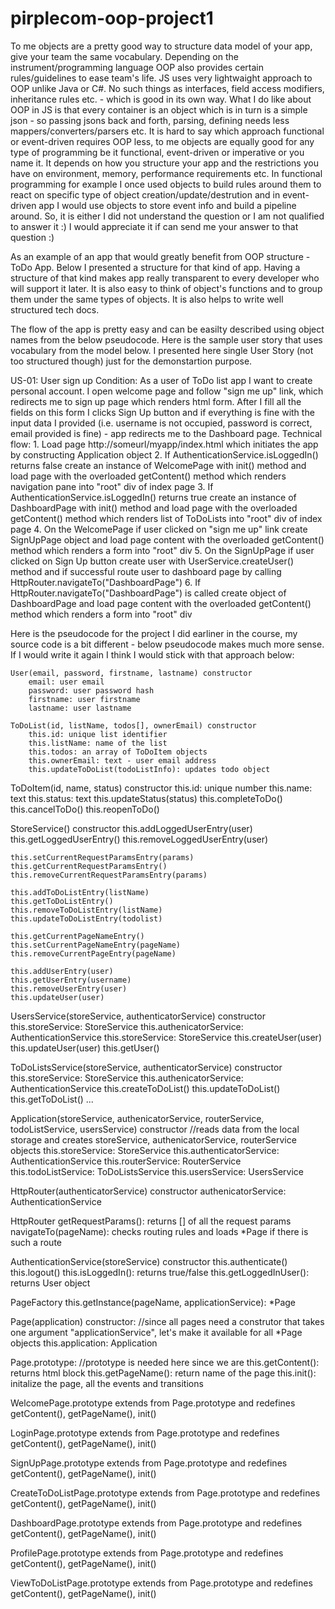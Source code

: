 # pirplecom-oop-project1
To me objects are a pretty good way to structure data model of your app, give your team the same vocabulary. Depending on the instrument/programming language OOP also provides certain rules/guidelines to ease team's life. JS uses very lightwaight approach to OOP unlike Java or C#. No such things as interfaces, field access modifiers, inheritance rules etc. - which is good in its own way. What I do like about OOP in JS is that every container is an object which is in turn is a simple json - so passing jsons back and forth, parsing, defining needs less mappers/converters/parsers etc. It is hard to say which approach functional or event-driven requires OOP less, to me objects are equally good for any type of programming be it functional, event-driven or imperative or you name it. It depends on how you structure your app and the restrictions you have on environment, memory, performance requirements etc. In functional programming for example I once used objects to build rules around them to react on specific type of object creation/update/destrution and in event-driven app I would use objects to store event info and build a pipeline around. So, it is either I did not understand the question or I am not qualified to answer it :) I would appreciate it if can send me your answer to that question :)

As an example of an app that would greatly benefit from OOP structure - ToDo App. Below I presented a structure for that kind of app. Having a structure of that kind makes app really transparent to every developer who will support it later. It is also easy to think of object's functions and to group them under the same types of objects. It is also helps to write well structured tech docs.

The flow of the app is pretty easy and can be easilty described using object names from the below pseudocode. Here is the sample user story that uses vocabulary from the model below. I presented here single User Story (not too structured though) just for the demonstartion purpose.

US-01: User sign up
Condition: As a user of ToDo list app I want to create personal account. I open welcome page and follow "sign me up" link, which redirects me to sign up page which renders html form. After I fill all the fields on this form I clicks Sign Up button and if everything is fine with the input data I provided (i.e. username is not occupied, password is correct, email provided is fine) - app redirects me to the Dashboard page.
Technical flow: 
	1. Load page http://someurl/myapp/index.html which initiates the app by constructing Application object
	2. If AuthenticationService.isLoggedIn() returns false create an instance of WelcomePage with init() method and load page with the overloaded getContent() method which renders navigation pane into "root" div of index page
	3. If AuthenticationService.isLoggedIn() returns true create an instance of DashboardPage with init() method and load page with the overloaded getContent() method which renders list of ToDoLists into "root" div of index page
	4. On the WelcomePage if user clicked on "sign me up" link create SignUpPage object and load page content with the overloaded getContent() method which renders a form into "root" div
	5. On the SignUpPage if user clicked on Sign Up button create user with UserService.createUser() method and if successful route user to dashboard page by calling HttpRouter.navigateTo("DashboardPage")
	6. If HttpRouter.navigateTo("DashboardPage") is called create object of DashboardPage and load page content with the overloaded getContent() method which renders a form into "root" div

Here is the pseudocode for the project I did earliner in the course, my source code is a bit different - below pseudocode makes much more sense. If I would write it again I think I would stick with that approach below:

	User(email, password, firstname, lastname) constructor
		email: user email
		password: user password hash
		firstname: user firstname
		lastname: user lastname

	ToDoList(id, listName, todos[], ownerEmail) constructor
		this.id: unique list identifier
		this.listName: name of the list
		this.todos: an array of ToDoItem objects
		this.ownerEmail: text - user email address
		this.updateToDoList(todoListInfo): updates todo object 

ToDoItem(id, name, status) constructor
	this.id: unique number
	this.name: text
	this.status: text
	this.updateStatus(status)
	this.completeToDo()
	this.cancelToDo()
	this.reopenToDo()	

StoreService() constructor
	this.addLoggedUserEntry(user)
	this.getLoggedUserEntry()
	this.removeLoggedUserEntry(user)

	this.setCurrentRequestParamsEntry(params)
	this.getCurrentRequestParamsEntry()
	this.removeCurrentRequestParamsEntry(params)

	this.addToDoListEntry(listName)
	this.getToDoListEntry()
	this.removeToDoListEntry(listName)
	this.updateToDoListEntry(todolist)

	this.getCurrentPageNameEntry()
	this.setCurrentPageNameEntry(pageName)
	this.removeCurrentPageEntry(pageName)

	this.addUserEntry(user)
	this.getUserEntry(username)
	this.removeUserEntry(user)
	this.updateUser(user)

UsersService(storeService, authenticatorService) constructor
	this.storeService: StoreService
	this.authenicatorService: AuthenticationService
	this.storeService: StoreService
	this.createUser(user)
	this.updateUser(user)
	this.getUser()

ToDoListsService(storeService, authenticatorService) constructor
	this.storeService: StoreService
	this.authenicatorService: AuthenticationService
	this.createToDoList()
	this.updateToDoList()
	this.getToDoList()
	...

Application(storeService, authenicatorService, routerService, todoListService, usersService) constructor //reads data from the local storage and creates storeService, authenicatorService, routerService objects
	this.storeService: StoreService
	this.authenticatorService: AuthenticationService
	this.routerService: RouterService
	this.todoListService: ToDoListsService
	this.usersService: UsersService
		
HttpRouter(authenticatorService) constructor
	authenicatorService: AuthenticationService
	
HttpRouter
	getRequestParams(): returns [] of all the request params
	navigateTo(pageName): checks routing rules and loads *Page if there is such a route
	
AuthenticationService(storeService) constructor
	this.authenticate()
	this.logout()
	this.isLoggedIn(): returns true/false
	this.getLoggedInUser(): returns User object

PageFactory
	this.getInstance(pageName, applicationService): *Page

Page(application) constructor: //since all pages need a construtor that takes one argument "applicationService", let's make it available for all *Page objects
	this.application: Application

Page.prototype: //prototype is needed here since we are 
	this.getContent(): returns html block
	this.getPageName(): return name of the page
	this.init(): initalize the page, all the events and transitions
	
WelcomePage.prototype extends from Page.prototype and redefines getContent(), getPageName(), init()

LoginPage.prototype extends from Page.prototype and redefines getContent(), getPageName(), init()

SignUpPage.prototype extends from Page.prototype and redefines getContent(), getPageName(), init()

CreateToDoListPage.prototype extends from Page.prototype and redefines getContent(), getPageName(), init()

DashboardPage.prototype extends from Page.prototype and redefines getContent(), getPageName(), init()

ProfilePage.prototype extends from Page.prototype and redefines getContent(), getPageName(), init()

ViewToDoListPage.prototype extends from Page.prototype and redefines getContent(), getPageName(), init()
